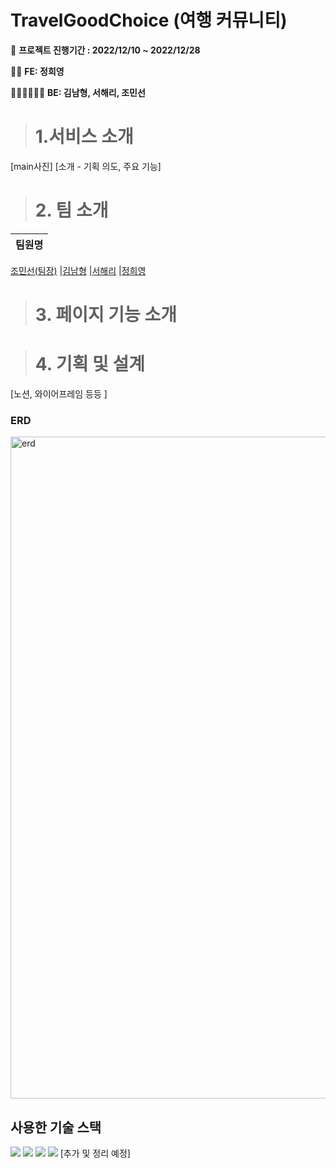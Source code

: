 # TravelGoodChoice (여행 커뮤니티)

📆 **프로젝트 진행기간 : 2022/12/10 ~ 2022/12/28**

👩‍💻 **FE: 정희영**

👩‍💻👨‍💻👩‍💻 **BE: 김남형, 서해리, 조민선**

> # 1.서비스 소개 
[main사진]
[소개 - 기획 의도, 주요 기능]


> # 2. 팀 소개
|팀원명
|:--:
[조민선(팀장)](https://github.com/MinsunCho-dev)
|[김남형](https://github.com/namhyong)
|[서해리](https://github.com/SeoHaeRi)
|[정희영](https://github.com/hiii-young)

> # 3. 페이지 기능 소개

> # 4. 기획 및 설계
[노션, 와이어프레임 등등 ]

### ERD
<img width="1059" alt="erd" src="https://user-images.githubusercontent.com/87747459/209762785-a9272b2c-22fc-4d2a-90b6-641b5442c9d2.png">

## 사용한 기술 스택
<img src="https://img.shields.io/badge/html5-E34F26?style=for-the-badge&logo=html5&logoColor=white">
<img src="https://img.shields.io/badge/css3-1572B6?style=for-the-badge&logo=html5&logoColor=white">
<img src="https://img.shields.io/badge/JavaScript-F7DF1E?style=for-the-badge&logo=html5&logoColor=white">
<img src="https://img.shields.io/badge/JavaScript-339933?style=for-the-badge&logo=html5&logoColor=white">
[추가 및 정리 예정]
